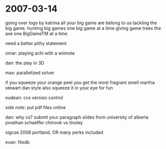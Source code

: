 2007-03-14
==========

going over logo by katrina all your big game are belong to us tackling the big game. hunting big games one big game at a time giving game trees the axe one BigGameTM at a time

need a better pithy statement

omar: playing achi with a wiimote

dan: the play in 3D

max: parallelized solver

if you squeeze your orange peel you get the most fragrant smell martha stewart dan style also squeeze it in your eye for fun

eudean: cvs version control

side note: put pdf files online

dan: why cs? submit your paragraph slides from university of alberta jonathan schaeffer chinook vs tinsley

sigcse 2008 portland, OR many perks included

evan: filedb
